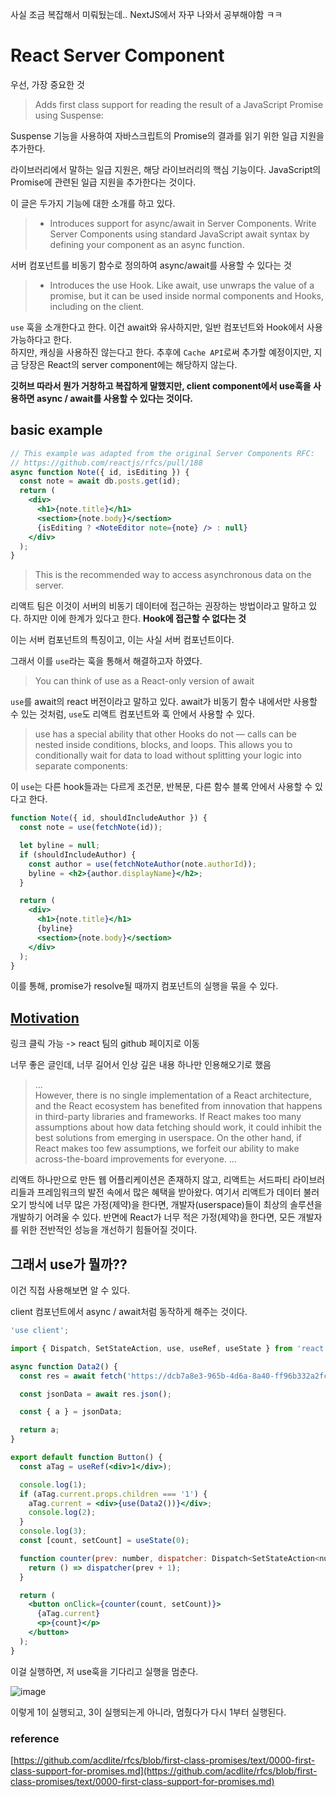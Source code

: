 사실 조금 복잡해서 미뤄뒀는데.. NextJS에서 자꾸 나와서 공부해야함 ㅋㅋ

# React Server Component

우선, 가장 중요한 것

> Adds first class support for reading the result of a JavaScript Promise using Suspense:

Suspense 기능을 사용하여 자바스크립트의 Promise의 결과를 읽기 위한 일급 지원을 추가한다.

라이브러리에서 말하는 일급 지원은, 해당 라이브러리의 핵심 기능이다. JavaScript의 Promise에 관련된 일급 지원을 추가한다는 것이다.

이 글은 두가지 기능에 대한 소개를 하고 있다.

> - Introduces support for async/await in Server Components. Write Server Components using standard JavaScript await syntax by defining your component as an async function.

서버 컴포넌트를 비동기 함수로 정의하여 async/await를 사용할 수 있다는 것

> - Introduces the use Hook. Like await, use unwraps the value of a promise, but it can be used inside normal components and Hooks, including on the client.

`use` 훅을 소개한다고 한다. 이건 await와 유사하지만, 일반 컴포넌트와 Hook에서 사용가능하다고 한다.
<br />
하지만, 캐싱을 사용하진 않는다고 한다. 추후에 `Cache API`로써 추가할 예정이지만, 지금 당장은 React의 server component에는 해당하지 않는다.

**깃허브 따라서 뭔가 거창하고 복잡하게 말했지만, client component에서 use훅을 사용하면 async / await를 사용할 수 있다는 것이다.**

## basic example

```jsx
// This example was adapted from the original Server Components RFC:
// https://github.com/reactjs/rfcs/pull/188
async function Note({ id, isEditing }) {
  const note = await db.posts.get(id);
  return (
    <div>
      <h1>{note.title}</h1>
      <section>{note.body}</section>
      {isEditing ? <NoteEditor note={note} /> : null}
    </div>
  );
}
```

> This is the recommended way to access asynchronous data on the server.

리액트 팀은 이것이 서버의 비동기 데이터에 접근하는 권장하는 방법이라고 말하고 있다. 하지만 이에 한계가 있다고 한다. **Hook에 접근할 수 없다는 것**

이는 서버 컴포넌트의 특징이고, 이는 사실 서버 컴포넌트이다.

그래서 이를 `use`라는 훅을 통해서 해결하고자 하였다.

> You can think of use as a React-only version of await

`use`를 await의 react 버전이라고 말하고 있다. await가 비동기 함수 내에서만 사용할 수 있는 것처럼, `use`도 리액트 컴포넌트와 훅 안에서 사용할 수 있다.

> use has a special ability that other Hooks do not — calls can be nested inside conditions, blocks, and loops. This allows you to conditionally wait for data to load without splitting your logic into separate components:

이 `use`는 다른 hook들과는 다르게 조건문, 반복문, 다른 함수 블록 안에서 사용할 수 있다고 한다.

```jsx
function Note({ id, shouldIncludeAuthor }) {
  const note = use(fetchNote(id));

  let byline = null;
  if (shouldIncludeAuthor) {
    const author = use(fetchNoteAuthor(note.authorId));
    byline = <h2>{author.displayName}</h2>;
  }

  return (
    <div>
      <h1>{note.title}</h1>
      {byline}
      <section>{note.body}</section>
    </div>
  );
}
```

이를 통해, promise가 resolve될 때까지 컴포넌트의 실행을 묶을 수 있다.

## [Motivation](https://github.com/acdlite/rfcs/blob/first-class-promises/text/0000-first-class-support-for-promises.md#motivation)

링크 클릭 가능 -> react 팀의 github 페이지로 이동

너무 좋은 글인데, 너무 길어서 인상 깊은 내용 하나만 인용해오기로 했음

> ... <br />However, there is no single implementation of a React architecture, and the React ecosystem has benefited from innovation that happens in third-party libraries and frameworks. If React makes too many assumptions about how data fetching should work, it could inhibit the best solutions from emerging in userspace. On the other hand, if React makes too few assumptions, we forfeit our ability to make across-the-board improvements for everyone.
> ...

리액트 하나만으로 만든 웹 어플리케이션은 존재하지 않고, 리액트는 서드파티 라이브러리들과 프레임워크의 발전 속에서 많은 혜택을 받아왔다. 여기서 리액트가 데이터 불러오기 방식에 너무 많은 가정(제약)을 한다면, 개발자(userspace)들이 최상의 솔루션을 개발하기 어려울 수 있다. 반면에 React가 너무 적은 가정(제약)을 한다면, 모든 개발자를 위한 전반적인 성능을 개선하기 힘들어질 것이다.

## 그래서 use가 뭘까??

이건 직접 사용해보면 알 수 있다.

client 컴포넌트에서 async / await처럼 동작하게 해주는 것이다.

```jsx
'use client';

import { Dispatch, SetStateAction, use, useRef, useState } from 'react';

async function Data2() {
  const res = await fetch('https://dcb7a8e3-965b-4d6a-8a40-ff96b332a2fc.mock.pstmn.io/hello');

  const jsonData = await res.json();

  const { a } = jsonData;

  return a;
}

export default function Button() {
  const aTag = useRef(<div>1</div>);

  console.log(1);
  if (aTag.current.props.children === '1') {
    aTag.current = <div>{use(Data2())}</div>;
    console.log(2);
  }
  console.log(3);
  const [count, setCount] = useState(0);

  function counter(prev: number, dispatcher: Dispatch<SetStateAction<number>>) {
    return () => dispatcher(prev + 1);
  }

  return (
    <button onClick={counter(count, setCount)}>
      {aTag.current}
      <p>{count}</p>
    </button>
  );
}
```

이걸 실행하면, 저 use훅을 기다리고 실행을 멈춘다.

![image](https://github.com/vinitus/TIL/assets/97886013/c38bf76e-af3e-4753-b59f-4663a7ebe294)

이렇게 1이 실행되고, 3이 실행되는게 아니라, 멈췄다가 다시 1부터 실행된다.

### reference

[https://github.com/acdlite/rfcs/blob/first-class-promises/text/0000-first-class-support-for-promises.md](https://github.com/acdlite/rfcs/blob/first-class-promises/text/0000-first-class-support-for-promises.md)

